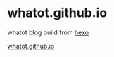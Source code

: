 whatot.github.io
================

whatot blog build from [hexo](http://zespia.tw/hexo/zh-CN/)

[whatot.github.io](whatot.github.io)
